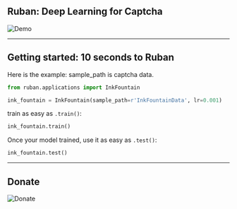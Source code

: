 ## Ruban: Deep Learning for Captcha
![Demo](https://raw.githubusercontent.com/RubanSeven/Ruban/master/docs/images/demo.jpg)


------------------


## Getting started: 10 seconds to Ruban

Here is the example:
    sample_path is captcha data.

```python
from ruban.applications import InkFountain

ink_fountain = InkFountain(sample_path=r'InkFountainData', lr=0.001)
```

train as easy as `.train()`:

```python
ink_fountain.train()
```

Once your model trained, use it as easy as `.test()`:

```python
ink_fountain.test()
```


------------------


## Donate
![Donate](https://raw.githubusercontent.com/RubanSeven/Ruban/master/docs/images/demo.jpg)

